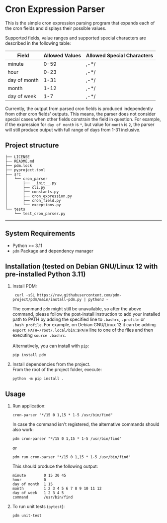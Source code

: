 Cron Expression Parser
========================
This is the simple cron expression parsing program that expands each of the cron fields and displays their possible values. 

Supported fields, value ranges and supported special characters are described in the following table: 

| Field       	| Allowed Values 	| Allowed Special Characters 	|
|--------------	|----------------	|----------------------------	|
| minute       	| 0-59           	| ,-*/                       	|
| hour         	| 0-23           	| ,-*/                       	|
| day of month 	| 1-31           	| ,-*/                       	|
| month        	| 1-12           	| ,-*/                       	|
| day of week  	| 1-7            	| ,-*/                       	|

Currently, the output from parsed cron fields is produced independently from other cron fields' outputs. This means, the parser does not consider special cases when other fields constrain the field in question. For example, if the expression for `day of month` is `*`, but value for `month` is `2`, the parser will still produce output with full range of days from 1-31 inclusive.

## Project structure
```shell
├── LICENSE
├── README.md
├── pdm.lock
├── pyproject.toml
├── src
│   └── cron_parser
│       ├── __init__.py
│       ├── cli.py
│       ├── constants.py
│       ├── cron_expression.py
│       ├── cron_field.py
│       └── exceptions.py
└── tests
    └── test_cron_parser.py
```

---------------

## System Requirements

* Python >= 3.11
* `pdm` Package and dependency manager

## Installation (tested on Debian GNU/Linux 12 with pre-installed Python 3.11)

1. Install PDM:
   
   ```shell
    curl -sSL https://raw.githubusercontent.com/pdm-project/pdm/main/install-pdm.py | python3 -
    ```
    The command `pdm` might still be unavailable, so after the above command, please follow the post-install instruction to add your installed path to PATH by adding the specified line to `.bashrc`, `.profile` or `.bash_profile`. For example, on Debian GNU/Linux 12 it can be adding `export PATH=/root/.local/bin:$PATH` line to one of the files and then executing `source .bashrc`. 
    <br><br>
    Alternatively, you can install with `pip`:
    ```shell
    pip install pdm
    ```
2. Install dependencies from the project. <br>
    From the root of the project folder, execute:
    ```shell
    python -m pip install .
    ```

## Usage

1. Run application:
   ```shell
   cron-parser "*/15 0 1,15 * 1-5 /usr/bin/find"
   ```

   In case the command isn't registered, the alternative commands should also work:
   ```shell
   pdm cron-parser "*/15 0 1,15 * 1-5 /usr/bin/find"
   ```
   or
   ```shell
   pdm run cron-parser "*/15 0 1,15 * 1-5 /usr/bin/find"
   ```

   This should produce the following output:
   ```
   minute        0 15 30 45
   hour          0
   day of month  1 15
   month         1 2 3 4 5 6 7 8 9 10 11 12
   day of week   1 2 3 4 5
   command       /usr/bin/find
   ```
2. To run unit tests (`pytest`):
   ```shell
   pdm unit-test
   ```